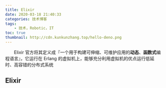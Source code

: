 ```yaml
---
title: Elixir
date: 2020-03-18 21:40:33
categories: 技术博客
tags:
    - 技术，Robotic，IT
toc: true
thumbnail: http://cdn.kunkunzhang.top/hello-deno.png
---
```


　　Elixir 官方将其定义成『一个用于构建可伸缩、可维护应用的**动态**、**函数式**编程语言』，它运行在 Erlang 的虚拟机上，能够充分利用虚拟机的优点运行低延时、高容错的分布式系统

<!--more-->

## Elixir



